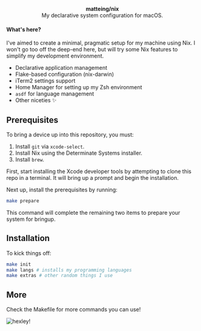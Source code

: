 <p align="center">
  <b>matteing/nix</b><br />
  <span align="center">My declarative system configuration for macOS.</span>
</p>

#### What's here?
I've aimed to create a minimal, pragmatic setup for my machine using Nix. I won't go too off the deep-end here, but will try some Nix features to simplify my development environment.

- Declarative application management
- Flake-based configuration (nix-darwin)
- iTerm2 settings support
- Home Manager for setting up my Zsh environment 
- `asdf` for language management
- Other niceties ✨

## Prerequisites
To bring a device up into this repository, you must:

1. Install `git` via `xcode-select`. 
2. Install Nix using the Determinate Systems installer.
3. Install `brew`.

First, start installing the Xcode developer tools by attempting to clone this repo in a terminal. It will bring up a prompt and begin the installation. 

Next up, install the prerequisites by running:

```bash
make prepare
```
This command will complete the remaining two items to prepare your system for bringup.

## Installation
To kick things off:

```bash
make init
make langs # installs my programming languages
make extras # other random things I use
```

## More
Check the Makefile for more commands you can use!

![hexley!](http://www.hexley.com/images/hexley_450_pngs/hexley_pkg_450.png)